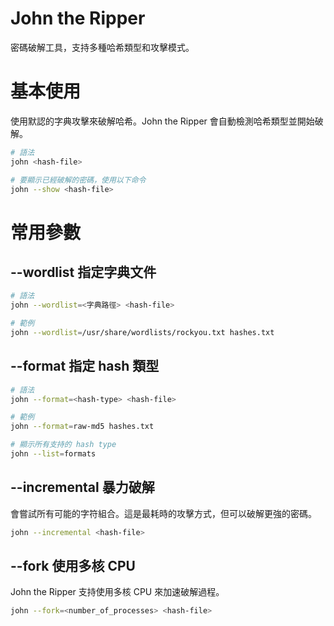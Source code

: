 # John the Ripper
密碼破解工具，支持多種哈希類型和攻擊模式。

# 基本使用
使用默認的字典攻擊來破解哈希。John the Ripper 會自動檢測哈希類型並開始破解。
```bash
# 語法
john <hash-file>

# 要顯示已經破解的密碼，使用以下命令
john --show <hash-file>
```

# 常用參數
## --wordlist 指定字典文件
```bash
# 語法
john --wordlist=<字典路徑> <hash-file>

# 範例
john --wordlist=/usr/share/wordlists/rockyou.txt hashes.txt
```

## --format 指定 hash 類型
```bash
# 語法
john --format=<hash-type> <hash-file>

# 範例
john --format=raw-md5 hashes.txt

# 顯示所有支持的 hash type
john --list=formats
```

## --incremental 暴力破解
會嘗試所有可能的字符組合。這是最耗時的攻擊方式，但可以破解更強的密碼。
```bash
john --incremental <hash-file>
```

## --fork 使用多核 CPU
John the Ripper 支持使用多核 CPU 來加速破解過程。
```bash
john --fork=<number_of_processes> <hash-file>
```
